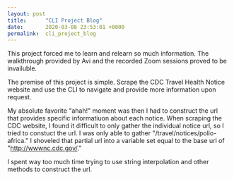 ```yaml
---
layout: post
title:      "CLI Project Blog"
date:       2020-03-08 23:53:01 +0000
permalink:  cli_project_blog
---
```



This project forced me to learn and relearn so much information. The walkthrough provided by Avi and the recorded Zoom sessions proved to be invailuble. 

The premise of this project is simple. Scrape the CDC Travel Health Notice website and use the CLI to navigate and provide more information upon request. 

My absolute favorite "ahah!" moment was then I had to construct the url that provides specific informatiuon about each notice. When scraping the CDC website, I found it difficult to only gather the individual notice url, so I tried to constuct the url. I was only able to gather "/travel/notices/polio-africa." I shoveled that partial url into a variable set equal to the base url of "http://wwwnc.cdc.gov/." 

I spent way too much time trying to use string interpolation and other methods to construct the url.
